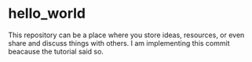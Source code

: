 # hello_world
 This repository can be a place where you store ideas, resources, or even share and discuss things with others.
 I am implementing this commit beacause the tutorial said so.

